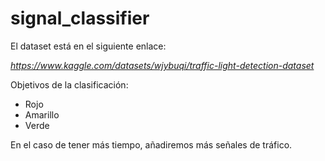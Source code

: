 # signal_classifier
El dataset está en el siguiente enlace:

*https://www.kaggle.com/datasets/wjybuqi/traffic-light-detection-dataset*

Objetivos de la clasificación:
- Rojo
- Amarillo
- Verde

En el caso de tener más tiempo, añadiremos más señales de tráfico.